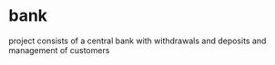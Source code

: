 # bank
project consists of a central bank with withdrawals and deposits and management of customers
